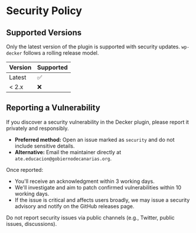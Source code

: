 # Security Policy

## Supported Versions

Only the latest version of the plugin is supported with security updates. `wp-decker` follows a rolling release model.

| Version | Supported          |
| ------- | ------------------ |
| Latest  | ✅                 |
| < 2.x   | ❌                 |

## Reporting a Vulnerability

If you discover a security vulnerability in the Decker plugin, please report it privately and responsibly.

- **Preferred method:** Open an issue marked as `security` and do not include sensitive details.
- **Alternative:** Email the maintainer directly at `ate.educacion@gobiernodecanarias.org`.

Once reported:
- You'll receive an acknowledgment within 3 working days.
- We'll investigate and aim to patch confirmed vulnerabilities within 10 working days.
- If the issue is critical and affects users broadly, we may issue a security advisory and notify on the GitHub releases page.

Do not report security issues via public channels (e.g., Twitter, public issues, discussions).
